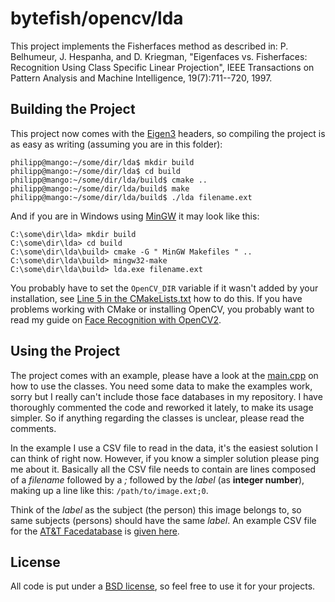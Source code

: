 # bytefish/opencv/lda #

This project implements the Fisherfaces method as described in: P. Belhumeur, J. Hespanha, and D. Kriegman, "Eigenfaces vs. Fisherfaces: Recognition Using Class Specific Linear Projection", IEEE Transactions on Pattern Analysis and Machine Intelligence, 19(7):711--720, 1997.

## Building the Project ##

This project now comes with the [Eigen3](http://eigen.tuxfamily.org) headers, so compiling the project is as easy as writing (assuming you are in this folder):

```
philipp@mango:~/some/dir/lda$ mkdir build
philipp@mango:~/some/dir/lda$ cd build
philipp@mango:~/some/dir/lda/build$ cmake ..
philipp@mango:~/some/dir/lda/build$ make
philipp@mango:~/some/dir/lda/build$ ./lda filename.ext
```

And if you are in Windows using [MinGW](http://www.mingw.org) it may look like this:

```
C:\some\dir\lda> mkdir build
C:\some\dir\lda> cd build
C:\some\dir\lda\build> cmake -G " MinGW Makefiles " ..
C:\some\dir\lda\build> mingw32-make
C:\some\dir\lda\build> lda.exe filename.ext
```

You probably have to set the `OpenCV_DIR` variable if it wasn't added by your installation, see [Line 5 in the CMakeLists.txt](https://github.com/bytefish/opencv/blob/master/lda/CMakeLists.txt#L5) how to do this. If you have problems working with CMake or installing OpenCV, you probably want to read my guide on [Face Recognition with OpenCV2](http://www.bytefish.de/blog/face_recognition_with_opencv2). 

## Using the Project ##

The project comes with an example, please have a look at the [main.cpp](https://github.com/bytefish/opencv/blob/master/lda/src/main.cpp) on how to use the classes. You need some data to make the examples work, sorry but I really can't include those face databases in my repository. I have thoroughly commented the code and reworked it lately, to make its usage simpler. So if anything regarding the classes is unclear, please read the comments.

In the example I use a CSV file to read in the data, it's the easiest solution I can think of right now. However, if you know a simpler solution please ping me about it. Basically all the CSV file needs to contain are lines composed of a _filename_ followed by a _;_ followed by the _label_ (as **integer number**), making up a line like this: `/path/to/image.ext;0`.

Think of the _label_ as the subject (the person) this image belongs to, so same subjects (persons) should have the same _label_. An example CSV file for the [AT&T Facedatabase](http://www.cl.cam.ac.uk/research/dtg/attarchive/facedatabase.html) is [given here](https://github.com/bytefish/opencv/blob/master/eigenfaces/at.txt).

## License ##

All code is put under a [BSD license](http://www.opensource.org/licenses/bsd-license), so feel free to use it for your projects.
